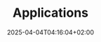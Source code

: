 ---
weight: 999
title: "Applications"
description: "[OpenSSH](./applications/openssh) • [Shell](./applications/shell) • [Text Editors](./applications/text-editors)"
icon: "appstore"
icontype: "simple"
date: "2025-04-04T04:16:04+02:00"
lastmod: "2025-04-04T04:16:04+02:00"
toc: true
---
